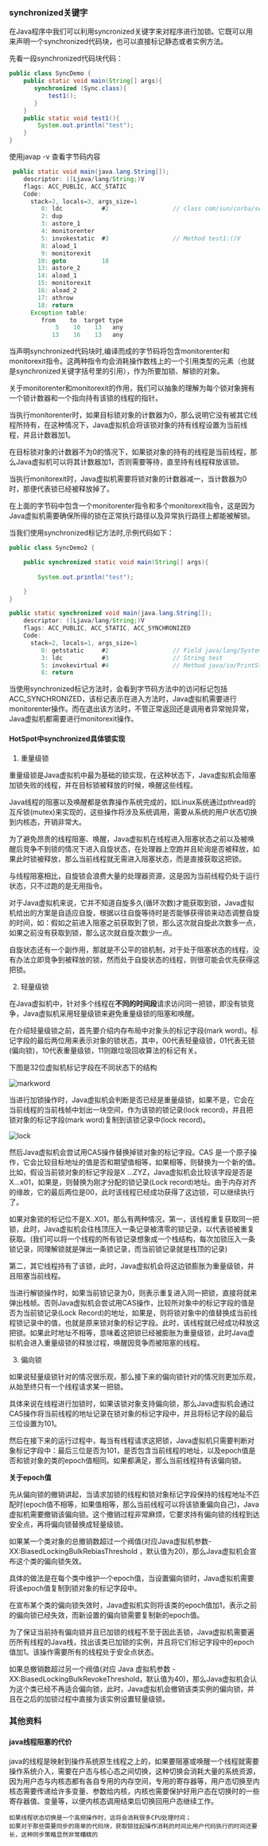 ### synchronized关键字

在Java程序中我们可以利用syncronized关键字来对程序进行加锁。它既可以用来声明一个synchronized代码块，也可以直接标记静态或者实例方法。

先看一段synchronized代码块代码：

```java
public class SyncDemo {
    public static void main(String[] args){
       synchronized (Sync.class){
           test1();
       }
    }
    public static void test1(){
        System.out.println("test");
    }
}
```

使用javap -v 查看字节码内容

```java
 public static void main(java.lang.String[]);
    descriptor: ([Ljava/lang/String;)V
    flags: ACC_PUBLIC, ACC_STATIC
    Code:
      stack=2, locals=3, args_size=1
         0: ldc           #2                  // class com/sun/corba/se/impl/orbutil/concurrent/Sync
         2: dup
         3: astore_1
         4: monitorenter
         5: invokestatic  #3                  // Method test1:()V
         8: aload_1
         9: monitorexit
        10: goto          18
        13: astore_2
        14: aload_1
        15: monitorexit
        16: aload_2
        17: athrow
        18: return
      Exception table:
         from    to  target type
             5    10    13   any
            13    16    13   any
```

当声明synchronized代码块时,编译而成的字节码将包含monitorenter和monitorexit指令。这两种指令均会消耗操作数栈上的一个引用类型的元素（也就是synchronized关键字括号里的引用），作为所要加锁、解锁的对象。

关于monitorenter和monitorexit的作用，我们可以抽象的理解为每个锁对象拥有一个锁计数器和一个指向持有该锁的线程的指针。

当执行monitorenter时，如果目标锁对象的计数器为0，那么说明它没有被其它线程所持有，在这种情况下，Java虚拟机会将该锁对象的持有线程设置为当前线程，并且计数器加1。

在目标锁对象的计数器不为0的情况下，如果锁对象的持有的线程是当前线程，那么Java虚拟机可以将其计数器加1，否则需要等待，直至持有线程释放该锁。

当执行monitorexit时，Java虚拟机需要将锁对象的计数器减一，当计数器为0时，那便代表锁已经被释放掉了。

在上面的字节码中包含一个monitorenter指令和多个monitorexit指令，这是因为Java虚拟机需要确保所得的锁在正常执行路径以及异常执行路径上都能被解锁。

当我们使用synchronized标记方法时,示例代码如下：

```java
public class SyncDemo2 {

    public synchronized static void main(String[] args){
        
        System.out.println("test");

    }
}
```

```java
public static synchronized void main(java.lang.String[]);
    descriptor: ([Ljava/lang/String;)V
    flags: ACC_PUBLIC, ACC_STATIC, ACC_SYNCHRONIZED
    Code:
      stack=2, locals=1, args_size=1
         0: getstatic     #2                  // Field java/lang/System.out:Ljava/io/PrintStream;
         3: ldc           #3                  // String test
         5: invokevirtual #4                  // Method java/io/PrintStream.println:(Ljava/lang/String;)V
         8: return

```

当使用synchronized标记方法时，会看到字节码方法中的访问标记包括ACC_SYNCHRONIZED，该标记表示在进入方法时，Java虚拟机需要进行monitorenter操作。而在退出该方法时，不管正常返回还是调用者异常抛异常，Java虚拟机都需要进行monitorexit操作。



#### HotSpot中synchronized具体锁实现

1. 重量级锁

重量级锁是Java虚拟机中最为基础的锁实现，在这种状态下，Java虚拟机会阻塞加锁失败的线程，并在目标锁被释放的时候，唤醒这些线程。

Java线程的阻塞以及唤醒都是依靠操作系统完成的，如Linux系统通过pthread的互斥锁(mutex)来实现的，这些操作将涉及系统调用，需要从系统的用户状态切换到内核态，开销非常大。

为了避免昂贵的线程阻塞、唤醒，Java虚拟机在线程进入阻塞状态之前以及被唤醒后竞争不到锁的情况下进入自旋状态，在处理器上空跑并且轮询是否被释放，如果此时锁被释放，那么当前线程就无需进入阻塞状态，而是直接获取这把锁。

与线程阻塞相比，自旋锁会浪费大量的处理器资源，这是因为当前线程仍处于运行状态，只不过跑的是无用指令。

对于Java虚拟机来说，它并不知道自旋多久(循环次数)才能获取到锁，Java虚拟机给出的方案是自适应自旋，根据以往自旋等待时是否能够获得锁来动态调整自旋的时间，如：假如之前进入阻塞之前获取到了锁，那么这次就自旋此次数多一点，如果之前没有获取到锁，那么这次就自旋次数少一点。

自旋状态还有一个副作用，那就是不公平的锁机制，对于处于阻塞状态的线程，没有办法立即竞争到被释放的锁，然而处于自旋状态的线程，则很可能会优先获得这把锁。

2. 轻量级锁

在Java虚拟机中，针对多个线程在**不同的时间段**请求访问同一把锁，即没有锁竞争，Java虚拟机采用轻量级锁来避免重量级锁的阻塞和唤醒。

在介绍轻量级锁之前，首先要介绍内存布局中对象头的标记字段(mark word)。标记字段的最后两位用来表示对象的锁状态，其中，00代表轻量级锁，01代表无锁(偏向锁)，10代表重量级锁，11则跟垃圾回收算法的标记有关。

下图是32位虚拟机标记字段在不同状态下的结构



![markword](../images/jvm/lock.jpg)

当进行加锁操作时，Java虚拟机会判断是否已经是重量级锁，如果不是，它会在当前线程的当前栈帧中划出一块空间，作为该锁的锁记录(lock record)，并且把锁对象的标记字段(mark word)复制到该锁记录中(lock record)。

![lock](../images/jvm/lockrecord.jpeg)

然后Java虚拟机会尝试用CAS操作替换掉锁对象的标记字段。CAS 是一个原子操作，它会比较目标地址的值是否和期望值相等，如果相等，则替换为一个新的值。比如，假设当前锁对象的标记字段是X ...ZYZ，Java虚拟机会比较该字段是否是X...x01，如果是，则替换为刚才分配的锁记录(Lock record)地址。由于内存对齐的缘故，它的最后两位是00，此时该线程已经成功获得了这边锁，可以继续执行了。

如果对象锁的标记位不是X..X01，那么有两种情况，第一，该线程重复获取同一把锁，此时，Java虚拟机会往栈顶压入一条记录被清零的锁记录，以代表锁被重复获取。(我们可以将一个线程的所有锁记录想象成一个栈结构，每次加锁压入一条锁记录，同理解锁就是弹出一条锁记录，而当前锁记录就是栈顶的记录)

第二，其它线程持有了该锁，此时，Java虚拟机会将这边锁膨胀为重量级锁，并且阻塞当前线程。

当进行解锁操作时，如果当前锁记录为0，则表示重复进入同一把锁，直接将就来弹出栈帧。否则Java虚拟机会尝试用CAS操作，比较所对象中的标记字段的值是否为当前锁记录(Lock Record)的地址，如果是，则将锁对象中的值替换成当前线程锁记录中的值，也就是原来锁对象的标记字段。此时，该线程就已经成功释放这把锁。如果此时地址不相等，意味着这把锁已经被膨胀为重量级锁，此时Java虚拟机会进入重量级锁的释放过程，唤醒因竞争而被阻塞的线程。

3. 偏向锁

如果说轻量级锁针对的情况很乐观，那么接下来的偏向锁针对的情况则更加乐观，从始至终只有一个线程请求某一把锁。

具体来说在线程进行加锁时，如果该锁对象支持偏向锁，那么Java虚拟机会通过CAS操作将当前线程的地址记录在锁对象的标记字段中，并且将标记字段的最后三位设置为101。

然后在接下来的运行过程中，每当有线程请求这把锁，Java虚拟机只需要判断对象标记字段中：最后三位是否为101，是否包含当前线程的地址，以及epoch值是否和锁对象的类的epoch值相同。如果都满足，那么当前线程持有该偏向锁。

**关于epoch值**

先从偏向锁的撤销讲起，当请求加锁的线程和锁对象标记字段保持的线程地址不匹配时(epoch值不相等，如果值相等，那么当前线程可以将该锁重偏向自己)，Java虚拟机需要撤销该偏向锁。这个撤销过程非常麻烦，它要求持有偏向锁的线程到达安全点，再将偏向锁替换成轻量级锁。

如果某一个类对象的总撤销数超过一个阀值(对应Java虚拟机参数-XX:BiasedLockingBulkRebiasThreshold ，默认值为20)，那么Java虚拟机会宣布这个类的偏向锁失效。

具体的做法是在每个类中维护一个epoch值，当设置偏向锁时，Java虚拟机需要将该epoch值复制到锁对象的标记字段中。

在宣布某个类的偏向锁失效时，Java虚拟机实则将该类的epoch值加1，表示之前的偏向锁已经失效，而新设置的偏向锁需要复制新的epoch值。

为了保证当前持有偏向锁并且已加锁的线程不至于因此丢锁，Java虚拟机需要遍历所有线程的Java栈，找出该类已加锁的实例，并且将它们标记字段中的epoch值加1。该操作需要所有的线程处于安全点状态。

如果总撤销数超过另一个阀值(对应 Java 虚拟机参数 -XX:BiasedLockingBulkRevokeThreshold，默认值为40)，那么Java虚拟机会认为这个类已经不再适合偏向锁，此时，Java虚拟机会撤销该类实例的偏向锁，并且在之后的加锁过程中直接为该实例设置轻量级锁。

### 其他资料

#### java线程阻塞的代价

java的线程是映射到操作系统原生线程之上的，如果要阻塞或唤醒一个线程就需要操作系统介入，需要在户态与核心态之间切换，这种切换会消耗大量的系统资源，因为用户态与内核态都有各自专用的内存空间，专用的寄存器等，用户态切换至内核态需要传递给许多变量、参数给内核，内核也需要保护好用户态在切换时的一些寄存器值、变量等，以便内核态调用结束后切换回用户态继续工作。

    如果线程状态切换是一个高频操作时，这将会消耗很多CPU处理时间；
    如果对于那些需要同步的简单的代码块，获取锁挂起操作消耗的时间比用户代码执行的时间还要长，这种同步策略显然非常糟糕的







